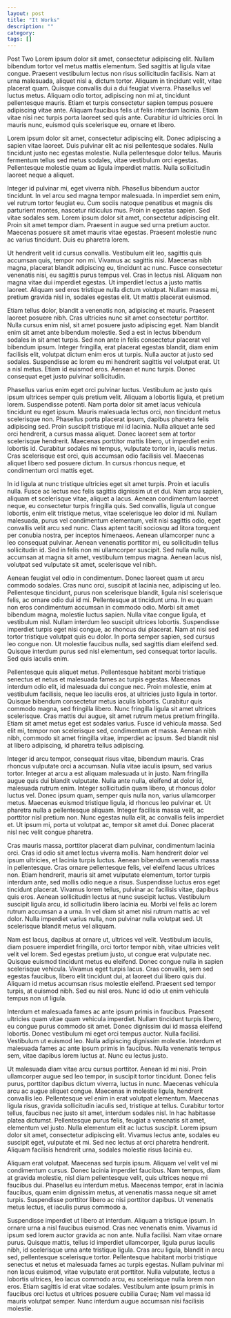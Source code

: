 ```yaml
---
layout: post
title: "It Works"
description: ""
category: 
tags: []
---
```


Post Two
Lorem ipsum dolor sit amet, consectetur adipiscing elit. Nullam bibendum tortor vel metus mattis elementum. Sed sagittis at ligula vitae congue. Praesent vestibulum lectus non risus sollicitudin facilisis. Nam at urna malesuada, aliquet nisl a, dictum tortor. Aliquam in tincidunt velit, vitae placerat quam. Quisque convallis dui a dui feugiat viverra. Phasellus vel luctus metus. Aliquam odio tortor, adipiscing non mi at, tincidunt pellentesque mauris. Etiam et turpis consectetur sapien tempus posuere adipiscing vitae ante. Aliquam faucibus felis ut felis interdum lacinia. Etiam vitae nisi nec turpis porta laoreet sed quis ante. Curabitur id ultricies orci. In mauris nunc, euismod quis scelerisque eu, ornare et libero.

<!--more-->

Lorem ipsum dolor sit amet, consectetur adipiscing elit. Donec adipiscing a sapien vitae laoreet. Duis pulvinar elit ac nisi pellentesque sodales. Nulla tincidunt justo nec egestas molestie. Nulla pellentesque dolor tellus. Mauris fermentum tellus sed metus sodales, vitae vestibulum orci egestas. Pellentesque molestie quam ac ligula imperdiet mattis. Nulla sollicitudin laoreet neque a aliquet.

Integer id pulvinar mi, eget viverra nibh. Phasellus bibendum auctor tincidunt. In vel arcu sed magna tempor malesuada. In imperdiet sem enim, vel rutrum tortor feugiat eu. Cum sociis natoque penatibus et magnis dis parturient montes, nascetur ridiculus mus. Proin in egestas sapien. Sed vitae sodales sem. Lorem ipsum dolor sit amet, consectetur adipiscing elit. Proin sit amet tempor diam. Praesent in augue sed urna pretium auctor. Maecenas posuere sit amet mauris vitae egestas. Praesent molestie nunc ac varius tincidunt. Duis eu pharetra lorem.

Ut hendrerit velit id cursus convallis. Vestibulum elit leo, sagittis quis accumsan quis, tempor non mi. Vivamus ac sagittis nisi. Maecenas nibh magna, placerat blandit adipiscing eu, tincidunt ac nunc. Fusce consectetur venenatis nisi, eu sagittis purus tempus vel. Cras in lectus nisl. Aliquam non magna vitae dui imperdiet egestas. Ut imperdiet lectus a justo mattis laoreet. Aliquam sed eros tristique nulla dictum volutpat. Nullam massa mi, pretium gravida nisl in, sodales egestas elit. Ut mattis placerat euismod.

Etiam tellus dolor, blandit a venenatis non, adipiscing et mauris. Praesent laoreet posuere nibh. Cras ultricies nunc sit amet consectetur porttitor. Nulla cursus enim nisl, sit amet posuere justo adipiscing eget. Nam blandit enim sit amet ante bibendum molestie. Sed a est in lectus bibendum sodales in sit amet turpis. Sed non ante in felis consectetur placerat vel bibendum ipsum. Integer fringilla, erat placerat egestas blandit, diam enim facilisis elit, volutpat dictum enim eros ut turpis. Nulla auctor at justo sed sodales. Suspendisse ac lorem eu mi hendrerit sagittis vel volutpat erat. Ut a nisl metus. Etiam id euismod eros. Aenean et nunc turpis. Donec consequat eget justo pulvinar sollicitudin.

Phasellus varius enim eget orci pulvinar luctus. Vestibulum ac justo quis ipsum ultrices semper quis pretium velit. Aliquam a lobortis ligula, et pretium lorem. Suspendisse potenti. Nam porta dolor sit amet lacus vehicula tincidunt eu eget ipsum. Mauris malesuada lectus orci, non tincidunt metus scelerisque non. Phasellus porta placerat ipsum, dapibus pharetra felis adipiscing sed. Proin suscipit tristique mi id lacinia. Nulla aliquet ante sed orci hendrerit, a cursus massa aliquet. Donec laoreet sem at tortor scelerisque hendrerit. Maecenas porttitor mattis libero, ut imperdiet enim lobortis id. Curabitur sodales mi tempus, vulputate tortor in, iaculis metus. Cras scelerisque est orci, quis accumsan odio facilisis vel. Maecenas aliquet libero sed posuere dictum. In cursus rhoncus neque, et condimentum orci mattis eget.

In id ligula at nunc tristique ultricies eget sit amet turpis. Proin et iaculis nulla. Fusce ac lectus nec felis sagittis dignissim ut et dui. Nam arcu sapien, aliquam et scelerisque vitae, aliquet a lacus. Aenean condimentum laoreet neque, eu consectetur turpis fringilla quis. Sed convallis, ligula ut congue lobortis, enim elit tristique metus, vitae scelerisque leo dolor id mi. Nullam malesuada, purus vel condimentum elementum, velit nisi sagittis odio, eget convallis velit arcu sed nunc. Class aptent taciti sociosqu ad litora torquent per conubia nostra, per inceptos himenaeos. Aenean ullamcorper nunc a leo consequat pulvinar. Aenean venenatis porttitor mi, eu sollicitudin tellus sollicitudin id. Sed in felis non mi ullamcorper suscipit. Sed nulla nulla, accumsan at magna sit amet, vestibulum tempus magna. Aenean lacus nisl, volutpat sed vulputate sit amet, scelerisque vel nibh.

Aenean feugiat vel odio in condimentum. Donec laoreet quam ut arcu commodo sodales. Cras nunc orci, suscipit at lacinia nec, adipiscing ut leo. Pellentesque tincidunt, purus non scelerisque blandit, ligula nisl scelerisque felis, ac ornare odio dui id mi. Pellentesque at tincidunt urna. In eu quam non eros condimentum accumsan in commodo odio. Morbi sit amet bibendum magna, molestie luctus sapien. Nulla vitae congue ligula, et vestibulum nisl. Nullam interdum leo suscipit ultrices lobortis. Suspendisse imperdiet turpis eget nisi congue, ac rhoncus dui placerat. Nam at nisi sed tortor tristique volutpat quis eu dolor. In porta semper sapien, sed cursus leo congue non. Ut molestie faucibus nulla, sed sagittis diam eleifend sed. Quisque interdum purus sed nisl elementum, sed consequat tortor iaculis. Sed quis iaculis enim.

Pellentesque quis aliquet metus. Pellentesque habitant morbi tristique senectus et netus et malesuada fames ac turpis egestas. Maecenas interdum odio elit, id malesuada dui congue nec. Proin molestie, enim at vestibulum facilisis, neque leo iaculis eros, at ultricies justo ligula in tortor. Quisque bibendum consectetur metus iaculis lobortis. Curabitur quis commodo magna, sed fringilla libero. Nunc fringilla ligula sit amet ultrices scelerisque. Cras mattis dui augue, sit amet rutrum metus pretium fringilla. Etiam sit amet metus eget est sodales varius. Fusce id vehicula massa. Sed elit mi, tempor non scelerisque sed, condimentum et massa. Aenean nibh nibh, commodo sit amet fringilla vitae, imperdiet ac ipsum. Sed blandit nisl at libero adipiscing, id pharetra tellus adipiscing.

Integer id arcu tempor, consequat risus vitae, bibendum mauris. Cras rhoncus vulputate orci a accumsan. Nulla vitae iaculis ipsum, sed varius tortor. Integer at arcu a est aliquam malesuada ut in justo. Nam fringilla augue quis dui blandit vulputate. Nulla ante nulla, eleifend at dolor id, malesuada rutrum enim. Integer sollicitudin quam libero, ut rhoncus dolor luctus vel. Donec ipsum quam, semper quis nulla non, varius ullamcorper metus. Maecenas euismod tristique ligula, id rhoncus leo pulvinar et. Ut pharetra nulla a pellentesque aliquam. Integer facilisis massa velit, ac porttitor nisl pretium non. Nunc egestas nulla elit, ac convallis felis imperdiet et. Ut ipsum mi, porta ut volutpat ac, tempor sit amet dui. Donec placerat nisl nec velit congue pharetra.

Cras mauris massa, porttitor placerat diam pulvinar, condimentum lacinia orci. Cras id odio sit amet lectus viverra mollis. Nam hendrerit dolor vel ipsum ultricies, et lacinia turpis luctus. Aenean bibendum venenatis massa in pellentesque. Cras ornare pellentesque felis, vel eleifend lacus ultrices non. Etiam hendrerit, mauris sit amet vulputate elementum, tortor turpis interdum ante, sed mollis odio neque a risus. Suspendisse luctus eros eget tincidunt placerat. Vivamus lorem tellus, pulvinar ac facilisis vitae, dapibus quis eros. Aenean sollicitudin lectus at nunc suscipit luctus. Vestibulum suscipit ligula arcu, id sollicitudin libero lacinia eu. Morbi vel felis ac lorem rutrum accumsan a a urna. In vel diam sit amet nisi rutrum mattis ac vel dolor. Nulla imperdiet varius nulla, non pulvinar nulla volutpat sed. Ut scelerisque blandit metus vel aliquam.

Nam est lacus, dapibus at ornare ut, ultrices vel velit. Vestibulum iaculis, diam posuere imperdiet fringilla, orci tortor tempor nibh, vitae ultricies velit velit vel lorem. Sed egestas pretium justo, ut congue erat vulputate nec. Quisque euismod tincidunt metus eu eleifend. Donec congue nulla in sapien scelerisque vehicula. Vivamus eget turpis lacus. Cras convallis, sem sed egestas faucibus, libero elit tincidunt dui, at laoreet dui libero quis dui. Aliquam id metus accumsan risus molestie eleifend. Praesent sed tempor turpis, at euismod nibh. Sed eu nisl eros. Nunc id odio ut enim vehicula tempus non ut ligula.

Interdum et malesuada fames ac ante ipsum primis in faucibus. Praesent ultricies quam vitae quam vehicula imperdiet. Nullam tincidunt turpis libero, eu congue purus commodo sit amet. Donec dignissim dui id massa eleifend lobortis. Donec vestibulum mi eget orci tempus auctor. Nulla facilisi. Vestibulum ut euismod leo. Nulla adipiscing dignissim molestie. Interdum et malesuada fames ac ante ipsum primis in faucibus. Nulla venenatis tempus sem, vitae dapibus lorem luctus at. Nunc eu lectus justo.

Ut malesuada diam vitae arcu cursus porttitor. Aenean id mi nisi. Proin ullamcorper augue sed leo tempor, in suscipit tortor tincidunt. Donec felis purus, porttitor dapibus dictum viverra, luctus in nunc. Maecenas vehicula arcu ac augue aliquet congue. Maecenas in molestie ligula, hendrerit convallis leo. Pellentesque vel enim in erat volutpat elementum. Maecenas ligula risus, gravida sollicitudin iaculis sed, tristique at tellus. Curabitur tortor tellus, faucibus nec justo sit amet, interdum sodales nisl. In hac habitasse platea dictumst. Pellentesque purus felis, feugiat a venenatis sit amet, elementum vel justo. Nulla elementum elit ac luctus suscipit. Lorem ipsum dolor sit amet, consectetur adipiscing elit. Vivamus lectus ante, sodales eu suscipit eget, vulputate et mi. Sed nec lectus at orci pharetra hendrerit. Aliquam facilisis hendrerit urna, sodales molestie risus lacinia eu.

Aliquam erat volutpat. Maecenas sed turpis ipsum. Aliquam vel velit vel mi condimentum cursus. Donec lacinia imperdiet faucibus. Nam tempus, diam at gravida molestie, nisl diam pellentesque velit, quis ultrices neque mi faucibus dui. Phasellus eu interdum metus. Maecenas tempor, erat in lacinia faucibus, quam enim dignissim metus, at venenatis massa neque sit amet turpis. Suspendisse porttitor libero ac nisi porttitor dapibus. Ut venenatis metus lectus, et iaculis purus commodo a.

Suspendisse imperdiet ut libero at interdum. Aliquam a tristique ipsum. In ornare urna a nisl faucibus euismod. Cras nec venenatis enim. Vivamus id ipsum sed lorem auctor gravida ac non ante. Nulla facilisi. Nam vitae ornare purus. Quisque mattis, tellus id imperdiet ullamcorper, ligula purus iaculis nibh, id scelerisque urna ante tristique ligula. Cras arcu ligula, blandit in arcu sed, pellentesque scelerisque tortor. Pellentesque habitant morbi tristique senectus et netus et malesuada fames ac turpis egestas. Nullam pulvinar mi non lacus euismod, vitae vulputate erat porttitor. Nulla vulputate, lectus a lobortis ultrices, leo lacus commodo arcu, eu scelerisque nulla lorem non eros. Etiam sagittis id erat vitae sodales. Vestibulum ante ipsum primis in faucibus orci luctus et ultrices posuere cubilia Curae; Nam vel massa id mauris volutpat semper. Nunc interdum augue accumsan nisi facilisis molestie.